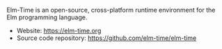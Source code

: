 Elm-Time is an open-source, cross-platform runtime environment for the Elm programming language.

+ Website: https://elm-time.org
+ Source code repository: https://github.com/elm-time/elm-time
